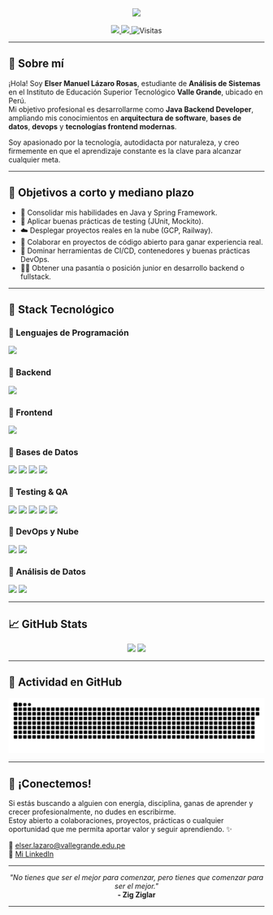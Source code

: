 <!-- Encabezado animado bonito -->
<div align="center">
  <img src="https://capsule-render.vercel.app/api?type=waving&color=gradient&customColorList=13&height=200&section=header&text=Elser%20Manuel%20Lázaro%20Rosas&fontSize=40&fontAlign=center&desc=Analista%20de%20Sistemas%20%7C%20Desarrollador%20Java%20Backend%20%7C%20Estudiante%20%F0%9F%93%96&descSize=20&descAlign=center"/>
</div>

<p align="center">
  <a href="https://www.linkedin.com/in/elser-manuel-l%C3%A1zaro-rosas-56187a221/" target="_blank">
    <img src="https://img.shields.io/badge/-Visita%20mi%20LinkedIn-0A66C2?style=for-the-badge&logo=linkedin&logoColor=white"/>
  </a>
  <a href="mailto:elser.lazaro@vallegrande.edu.pe">
    <img src="https://img.shields.io/badge/-Contáctame%20por%20Correo-EA4335?style=for-the-badge&logo=gmail&logoColor=white"/>
  </a>
  <img src="https://komarev.com/ghpvc/?username=ElserManuel&style=for-the-badge&color=6D28D9" alt="Visitas"/>
</p>

---

## 👋 Sobre mí

¡Hola! Soy **Elser Manuel Lázaro Rosas**, estudiante de **Análisis de Sistemas** en el Instituto de Educación Superior Tecnológico **Valle Grande**, ubicado en Perú.  
Mi objetivo profesional es desarrollarme como **Java Backend Developer**, ampliando mis conocimientos en **arquitectura de software**, **bases de datos**, **devops** y **tecnologías frontend modernas**.

Soy apasionado por la tecnología, autodidacta por naturaleza, y creo firmemente en que el aprendizaje constante es la clave para alcanzar cualquier meta.

---

## 🎯 Objetivos a corto y mediano plazo

- 🔄 Consolidar mis habilidades en Java y Spring Framework.
- 🧪 Aplicar buenas prácticas de testing (JUnit, Mockito).
- ☁️ Desplegar proyectos reales en la nube (GCP, Railway).
- 🧠 Colaborar en proyectos de código abierto para ganar experiencia real.
- 🧰 Dominar herramientas de CI/CD, contenedores y buenas prácticas DevOps.
- 🧑‍💼 Obtener una pasantía o posición junior en desarrollo backend o fullstack.

---

## 🧠 Stack Tecnológico

### 🔹 Lenguajes de Programación

<p>
  <img src="https://skillicons.dev/icons?i=java,python,javascript,typescript" />
</p>

### 🔹 Backend

<p>
  <img src="https://skillicons.dev/icons?i=spring,nodejs" />
</p>

### 🔹 Frontend

<p>
  <img src="https://skillicons.dev/icons?i=html,css,angular,vue" />
</p>

### 🔹 Bases de Datos

<p>
  <img src="https://skillicons.dev/icons?i=mysql,postgres,mongodb,sqlite,redis" />
  <img src="https://img.shields.io/badge/Oracle-F80000?style=for-the-badge&logo=oracle&logoColor=white" height="28"/>
  <img src="https://img.shields.io/badge/SQL_Server-CC2927?style=for-the-badge&logo=microsoft-sql-server&logoColor=white" height="28"/>
  <img src="https://img.shields.io/badge/MariaDB-003545?style=for-the-badge&logo=mariadb&logoColor=white" height="28"/>
</p>

### 🔹 Testing & QA

<p>
  <img src="https://img.shields.io/badge/JUnit5-25A162?style=for-the-badge&logo=java&logoColor=white" height="28"/>
  <img src="https://img.shields.io/badge/Mockito-83B81A?style=for-the-badge&logo=java&logoColor=white" height="28"/>
  <img src="https://img.shields.io/badge/Swagger-85EA2D?style=for-the-badge&logo=swagger&logoColor=black" height="28"/>
  <img src="https://img.shields.io/badge/SoapUI-FFCA28?style=for-the-badge&logo=postman&logoColor=black" height="28"/>
  <img src="https://img.shields.io/badge/JMeter-D22128?style=for-the-badge&logo=apache&logoColor=white" height="28"/>
</p>

### 🔹 DevOps y Nube

<p>
  <img src="https://skillicons.dev/icons?i=docker,kubernetes,git,github,gcp" />
  <img src="https://img.shields.io/badge/Railway-131415?style=for-the-badge&logo=railway&logoColor=white" height="28"/>
</p>

### 🔹 Análisis de Datos

<p>
  <img src="https://img.shields.io/badge/BigQuery-4285F4?style=for-the-badge&logo=google-cloud&logoColor=white" height="28"/>
  <img src="https://img.shields.io/badge/Python%20Pandas-150458?style=for-the-badge&logo=python&logoColor=white" height="28"/>
</p>

---

## 📈 GitHub Stats

<p align="center">
  <img src="https://github-readme-stats.vercel.app/api?username=ElserManuel&show_icons=true&theme=tokyonight&hide_border=true" width="420"/>
  <img src="https://github-readme-stats.vercel.app/api/top-langs/?username=ElserManuel&layout=compact&theme=tokyonight&hide_border=true&langs_count=10&hide=html,css,batch" width="340"/>
</p>

---

## 🐍 Actividad en GitHub

<div align="center">
  <img src="https://github.com/ElserManuel/ElserManuel/blob/output/github-contribution-grid-snake-dark.svg" />
</div>

---

## 🤝 ¡Conectemos!

Si estás buscando a alguien con energía, disciplina, ganas de aprender y crecer profesionalmente, no dudes en escribirme.  
Estoy abierto a colaboraciones, proyectos, prácticas o cualquier oportunidad que me permita aportar valor y seguir aprendiendo. ✨

📧 elser.lazaro@vallegrande.edu.pe  
🔗 [Mi LinkedIn](https://www.linkedin.com/in/elser-manuel-l%C3%A1zaro-rosas-56187a221/)

---

<p align="center">
  <i>"No tienes que ser el mejor para comenzar, pero tienes que comenzar para ser el mejor."</i><br/>
  <b>- Zig Ziglar</b>
</p>

---

